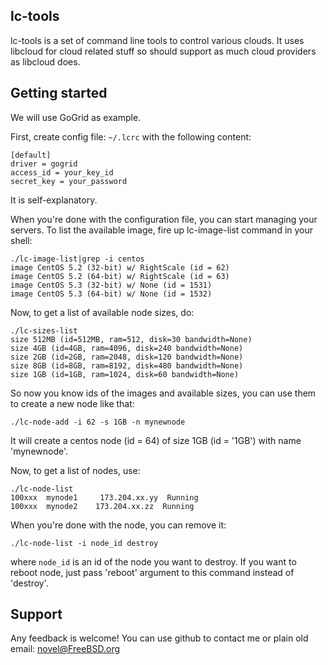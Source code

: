 ## lc-tools

lc-tools is a set of command line tools to control various clouds. It
uses libcloud for cloud related stuff so should support as much cloud
providers as libcloud does.

## Getting started

We will use GoGrid as example.

First, create config file: `~/.lcrc` with the following content:

<pre><code>[default]
driver = gogrid
access_id = your_key_id
secret_key = your_password
</code></pre>

It is self-explanatory.

When you're done with the configuration file, you can start managing your
servers. To list the available image, fire up lc-image-list command
in your shell:

<pre><code>./lc-image-list|grep -i centos
image CentOS 5.2 (32-bit) w/ RightScale (id = 62)
image CentOS 5.2 (64-bit) w/ RightScale (id = 63)
image CentOS 5.3 (32-bit) w/ None (id = 1531)
image CentOS 5.3 (64-bit) w/ None (id = 1532)
</code></pre>

Now, to get a list of available node sizes, do:

<pre><code>./lc-sizes-list
size 512MB (id=512MB, ram=512, disk=30 bandwidth=None)
size 4GB (id=4GB, ram=4096, disk=240 bandwidth=None)
size 2GB (id=2GB, ram=2048, disk=120 bandwidth=None)
size 8GB (id=8GB, ram=8192, disk=480 bandwidth=None)
size 1GB (id=1GB, ram=1024, disk=60 bandwidth=None)
</code></pre>

So now you know ids of the images and available sizes, 
you can use them to create a new node like that:

<pre><code>./lc-node-add -i 62 -s 1GB -n mynewnode</code></pre>

It will create a centos node (id = 64) of size 1GB (id = '1GB')
with name 'mynewnode'.

Now, to get a list of nodes, use:

<pre><code>./lc-node-list
100xxx  mynode1     173.204.xx.yy  Running
100xxx  mynode2    173.204.xx.zz  Running
</code></pre>

When you're done with the node, you can remove it:
<pre><code>./lc-node-list -i node_id destroy</code></pre>

where `node_id` is an id of the node you want to destroy. If
you want to reboot node, just pass 'reboot' argument to this
command instead of 'destroy'.

## Support

Any feedback is welcome! You can use github to contact me
or plain old email: novel@FreeBSD.org
